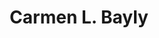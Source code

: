 ---
layout: member
weight: 200
title: Carmen L. Bayly
status: grad
program: PhD candidate
description: Enzyme and metabolic engineering for the synthesis of pharmaceuticals and other value-added molecules
img: /img/members/Carmen-Bayly.jpg
featuredOrder: 3
---
